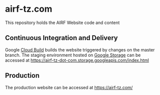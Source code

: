 # airf-tz.com
This repository holds the AIRF Website code and content

## Continuous Integration and Delivery
Google [Cloud Build](https://cloud.google.com/cloud-build) builds the website triggered by changes on the master branch. The staging environment hosted on [Google Storage](https://cloud.google.com/storage) can be accessed at https://airf-tz-dot-com.storage.googleapis.com/index.html

## Production
The production website can be accessed at https://airf-tz.com/